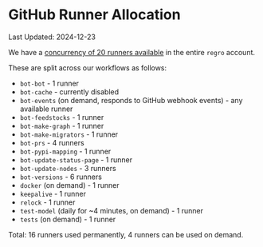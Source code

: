 # GitHub Runner Allocation

Last Updated: 2024-12-23

We have a
[concurrency of 20 runners available](https://docs.github.com/en/actions/administering-github-actions/usage-limits-billing-and-administration#usage-limits) in the entire `regro` account.

These are split across our workflows as follows:
- `bot-bot` - 1 runner
- `bot-cache` - currently disabled
- `bot-events` (on demand, responds to GitHub webhook events) - any available runner
- `bot-feedstocks` - 1 runner
- `bot-make-graph` - 1 runner
- `bot-make-migrators` - 1 runner
- `bot-prs` - 4 runners
- `bot-pypi-mapping` - 1 runner
- `bot-update-status-page` - 1 runner
- `bot-update-nodes` - 3 runners
- `bot-versions` - 6 runners
- `docker` (on demand) - 1 runner
- `keepalive` - 1 runner
- `relock` - 1 runner
- `test-model` (daily for ~4 minutes, on demand) - 1 runner
- `tests` (on demand) - 1 runner

Total: 16 runners used permanently, 4 runners can be used on demand.
